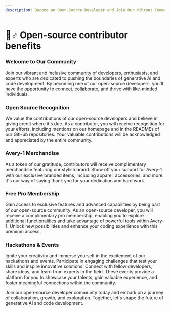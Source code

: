 ```yaml
---
description: Become an Open-Source Developer and Join Our Vibrant Community!
---
```


# 🧝♂ Open-source contributor benefits

### Welcome to Our Community

Join our vibrant and inclusive community of developers, enthusiasts, and experts who are dedicated to pushing the boundaries of generative AI and code development. By becoming one of our open-source developers, you'll have the opportunity to connect, collaborate, and thrive with like-minded individuals.

### Open Source Recognition

We value the contributions of our open-source developers and believe in giving credit where it's due. As a contributor, you will receive recognition for your efforts, including mentions on our homepage and in the READMEs of our GitHub repositories. Your valuable contributions will be acknowledged and appreciated by the entire community.

### Avery-1 Merchandise

As a token of our gratitude, contributors will receive complimentary merchandise featuring our stylish brand. Show off your support for Avery-1 with our exclusive branded items, including apparel, accessories, and more. It's our way of saying thank you for your dedication and hard work.

### Free Pro Membership

Gain access to exclusive features and advanced capabilities by being part of our open-source community. As an open-source developer, you will receive a complimentary pro membership, enabling you to explore additional functionalities and take advantage of powerful tools within Avery-1. Unlock new possibilities and enhance your coding experience with this premium access.

### Hackathons & Events

Ignite your creativity and immerse yourself in the excitement of our hackathons and events. Participate in engaging challenges that test your skills and inspire innovative solutions. Connect with fellow developers, share ideas, and learn from experts in the field. These events provide a platform for you to showcase your talents, gain valuable experience, and foster meaningful connections within the community.

Join our open-source developer community today and embark on a journey of collaboration, growth, and exploration. Together, let's shape the future of generative AI and code development.
